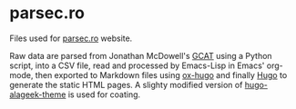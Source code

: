# parsec.ro

Files used for [parsec.ro](https://www.parsec.ro) website.

Raw data are parsed from Jonathan McDowell's [GCAT](https://planet4589.org/space/gcat/) using a Python script, into a CSV file, read and processed by Emacs-Lisp in Emacs' org-mode, then exported to Markdown files using [ox-hugo](https://ox-hugo.scripter.co) and finally [Hugo](https://gohugo.io/) to generate the static HTML pages. A slighty modified version of [hugo-alageek-theme](https://github.com/gkmngrgn/hugo-alageek-theme) is used for coating.
